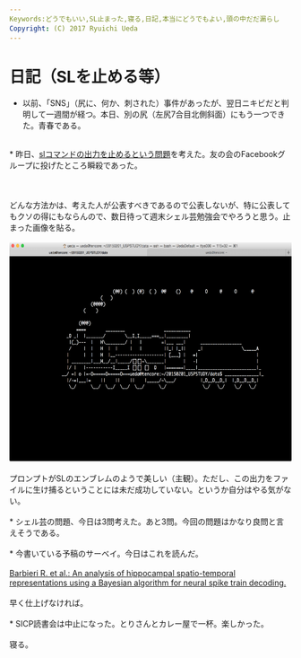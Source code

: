 ```yaml
---
Keywords:どうでもいい,SL止まった,寝る,日記,本当にどうでもよい,頭の中だだ漏らし
Copyright: (C) 2017 Ryuichi Ueda
---
```

# 日記（SLを止める等）
* 以前、「SNS」（尻に、何か、刺された）事件があったが、翌日ニキビだと判明して一週間が経つ。本日、別の尻（左尻7合目北側斜面）にもう一つできた。青春である。<br />
<br />
* 昨日、<a href="http://blog.ueda.asia/?p=5124" title="日記（難しすぎるシェル芸の問題等）">slコマンドの出力を止めるという問題</a>を考えた。友の会のFacebookグループに投げたところ瞬殺であった。<br />
<br />
<!--more--><br />
<br />
どんな方法かは、考えた人が公表すべきであるので公表しないが、特に公表してもクソの得にもならんので、数日待って週末シェル芸勉強会でやろうと思う。止まった画像を貼る。<br />
<br />
<a href="スクリーンショット-2015-01-28-23.50.39.png"><img src="スクリーンショット-2015-01-28-23.50.39-1024x639.png" alt="スクリーンショット 2015-01-28 23.50.39" width="625" height="390" class="aligncenter size-large wp-image-5141" /></a><br />
<br />
プロンプトがSLのエンブレムのようで美しい（主観）。ただし、この出力をファイルに生け捕るということには未だ成功していない。というか自分はやる気がない。<br />
<br />
* シェル芸の問題、今日は3問考えた。あと3問。今回の問題はかなり良問と言えそうである。<br />
<br />
* 今書いている予稿のサーベイ。今日はこれを読んだ。<br />
<br />
<a href="http://www.ncbi.nlm.nih.gov/pubmed/16003890" target="_blank">Barbieri R. et al.: An analysis of hippocampal spatio-temporal representations using a Bayesian algorithm for neural spike train decoding.</a><br />
<br />
早く仕上げなければ。<br />
<br />
* SICP読書会は中止になった。とりさんとカレー屋で一杯。楽しかった。<br />
<br />
寝る。
